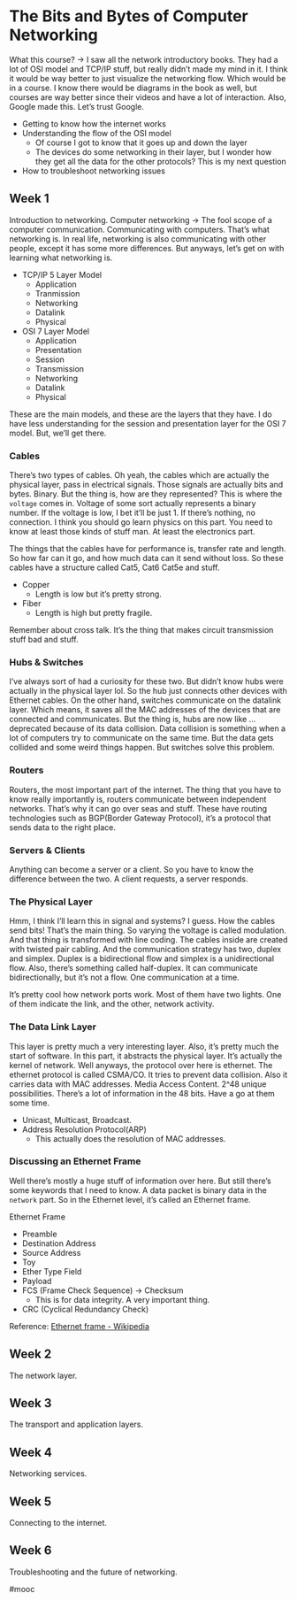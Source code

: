 # The Bits and Bytes of Computer Networking
What this course? 
-> I saw all the network introductory books. They had a lot of OSI model and TCP/IP stuff, but really didn’t made my mind in it. I think it would be way better to just visualize the networking flow. Which would be in a course. I know there would be diagrams in the book as well, but courses are way better since their videos and have a lot of interaction. Also, Google made this. Let’s trust Google. 
* Getting to know how the internet works
* Understanding the flow of the OSI model
	* Of course I got to know that it goes up and down the layer
	* The devices do some networking in their layer, but I wonder how they get all the data for the other protocols? This is my next question
* How to troubleshoot networking issues

## Week 1
Introduction to networking.
Computer networking -> The fool scope of a computer communication. Communicating with computers. That’s what networking is. In real life, networking is also communicating with other people, except it has some more differences. But anyways, let’s get on with learning what networking is.

* TCP/IP 5 Layer Model
	* Application
	* Tranmission
	* Networking
	* Datalink 
	* Physical 
* OSI 7 Layer Model
	* Application
	* Presentation 
	* Session 
	* Transmission 
	* Networking 
	* Datalink 
	* Physical 

These are the main models, and these are the layers that they have. I do have less understanding for the session and presentation layer for the OSI 7 model. But, we’ll get there.

### Cables
There’s two types of cables. Oh yeah, the cables which are actually the physical layer, pass in electrical signals. Those signals are actually bits and bytes. Binary. But the thing is, how are they represented? This is where the `voltage` comes in. Voltage of some sort actually represents a binary number. If the voltage is low, I bet it’ll be just 1. If there’s nothing, no connection. I think you should go learn physics on this part. You need to know at least those kinds of stuff man. At least the electronics part. 

The things that the cables have for performance is, transfer rate and length. So how far can it go, and how much data can it send without loss. So these cables have a structure called Cat5, Cat6 Cat5e and stuff. 
* Copper
	* Length is low but it’s pretty strong.
* Fiber
	* Length is high but pretty fragile.

Remember about cross talk. It’s the thing that makes circuit transmission stuff bad and stuff. 

### Hubs & Switches
I’ve always sort of had a curiosity for these two. But didn’t know hubs were actually in the physical layer lol. So the hub just connects other devices with Ethernet cables. On the other hand, switches communicate on the datalink layer. Which means, it saves all the MAC addresses of the devices that are connected and communicates. 
 But the thing is, hubs are now like … deprecated because of its data collision. Data collision is something when a lot of computers try to communicate on the same time. But the data gets collided and some weird things happen. But switches solve this problem.

### Routers
Routers, the most important part of the internet. The thing that you have to know really importantly is, routers communicate between independent networks. That’s why it can go over seas and stuff. These have routing technologies such as BGP(Border Gateway Protocol), it’s a protocol that sends data to the right place. 

### Servers & Clients
Anything can become a server or a client. So you have to know the difference between the two. A client requests, a server responds. 

### The Physical Layer
Hmm, I think I’ll learn this in signal and systems? I guess. How the cables send bits! That’s the main thing. So varying the voltage is called modulation. And that thing is transformed with line coding. 
 The cables inside are created with twisted pair cabling. And the communication strategy has two, duplex and simplex. Duplex is a bidirectional flow and simplex is a unidirectional flow. Also, there’s something called half-duplex. It can communicate bidirectionally, but it’s not a flow. One communication at a time.

It’s pretty cool how network ports work. Most of them have two lights. One of them indicate the link, and the other, network activity. 

### The Data Link Layer
This layer is pretty much a very interesting layer. Also, it’s pretty much the start of software. In this part, it abstracts the physical layer. It’s actually the kernel of network. Well anyways, the protocol over here is ethernet. The ethernet protocol is called CSMA/CO. It tries to prevent data collision. Also it carries data with MAC addresses. Media Access Content. 2^48 unique possibilities. There’s a lot of information in the 48 bits. Have a go at them some time. 

* Unicast, Multicast, Broadcast.
* Address Resolution Protocol(ARP)
	* This actually does the resolution of MAC addresses.

### Discussing an Ethernet Frame
Well there’s mostly a huge stuff of information over here. But still there’s some keywords that I need to know. A data packet is binary data in the `network` part. So in the Ethernet level, it’s called an Ethernet frame.

Ethernet Frame
* Preamble
* Destination Address
* Source Address
* Toy
* Ether Type Field
* Payload
* FCS (Frame Check Sequence) -> Checksum
	* This is for data integrity. A very important thing. 
* CRC (Cyclical Redundancy Check)

Reference: [Ethernet frame - Wikipedia](https://en.wikipedia.org/wiki/Ethernet_frame)

## Week 2
The network layer.

## Week 3
The transport and application layers.

## Week 4
Networking services.

## Week 5
Connecting to the internet.

## Week 6
Troubleshooting and the future of networking.

#mooc